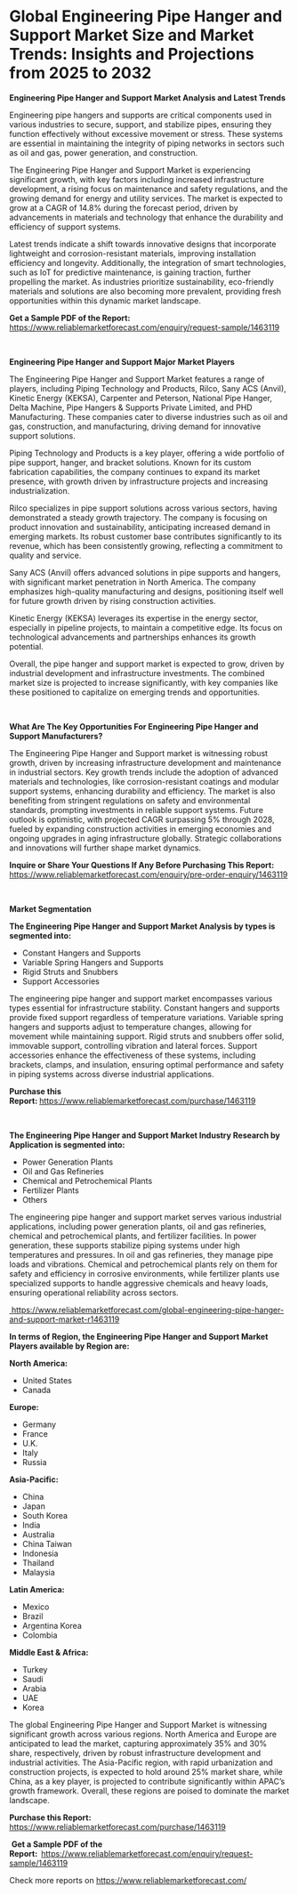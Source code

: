 <p><h1>Global Engineering Pipe Hanger and Support Market Size and Market Trends: Insights and Projections from 2025 to 2032</h1></p><p><strong>Engineering Pipe Hanger and Support Market Analysis and Latest Trends</strong></p>
<p><p>Engineering pipe hangers and supports are critical components used in various industries to secure, support, and stabilize pipes, ensuring they function effectively without excessive movement or stress. These systems are essential in maintaining the integrity of piping networks in sectors such as oil and gas, power generation, and construction.</p><p>The Engineering Pipe Hanger and Support Market is experiencing significant growth, with key factors including increased infrastructure development, a rising focus on maintenance and safety regulations, and the growing demand for energy and utility services. The market is expected to grow at a CAGR of 14.8% during the forecast period, driven by advancements in materials and technology that enhance the durability and efficiency of support systems.</p><p>Latest trends indicate a shift towards innovative designs that incorporate lightweight and corrosion-resistant materials, improving installation efficiency and longevity. Additionally, the integration of smart technologies, such as IoT for predictive maintenance, is gaining traction, further propelling the market. As industries prioritize sustainability, eco-friendly materials and solutions are also becoming more prevalent, providing fresh opportunities within this dynamic market landscape.</p></p>
<p><strong>Get a Sample PDF of the Report:&nbsp;</strong> <a href="https://www.reliablemarketforecast.com/enquiry/request-sample/1463119?utm_campaign=2397&utm_medium=2&utm_source=Github&utm_content=ia&utm_term=03042025&utm_id=engineering-pipe-hanger-and-support">https://www.reliablemarketforecast.com/enquiry/request-sample/1463119</a></p>
<p>&nbsp;</p>
<p><strong>Engineering Pipe Hanger and Support Major Market Players</strong></p>
<p><p>The Engineering Pipe Hanger and Support Market features a range of players, including Piping Technology and Products, Rilco, Sany ACS (Anvil), Kinetic Energy (KEKSA), Carpenter and Peterson, National Pipe Hanger, Delta Machine, Pipe Hangers & Supports Private Limited, and PHD Manufacturing. These companies cater to diverse industries such as oil and gas, construction, and manufacturing, driving demand for innovative support solutions.</p><p>Piping Technology and Products is a key player, offering a wide portfolio of pipe support, hanger, and bracket solutions. Known for its custom fabrication capabilities, the company continues to expand its market presence, with growth driven by infrastructure projects and increasing industrialization.</p><p>Rilco specializes in pipe support solutions across various sectors, having demonstrated a steady growth trajectory. The company is focusing on product innovation and sustainability, anticipating increased demand in emerging markets. Its robust customer base contributes significantly to its revenue, which has been consistently growing, reflecting a commitment to quality and service.</p><p>Sany ACS (Anvil) offers advanced solutions in pipe supports and hangers, with significant market penetration in North America. The company emphasizes high-quality manufacturing and designs, positioning itself well for future growth driven by rising construction activities.</p><p>Kinetic Energy (KEKSA) leverages its expertise in the energy sector, especially in pipeline projects, to maintain a competitive edge. Its focus on technological advancements and partnerships enhances its growth potential.</p><p>Overall, the pipe hanger and support market is expected to grow, driven by industrial development and infrastructure investments. The combined market size is projected to increase significantly, with key companies like these positioned to capitalize on emerging trends and opportunities.</p></p>
<p>&nbsp;</p>
<p><strong>What Are The Key Opportunities For Engineering Pipe Hanger and Support Manufacturers?</strong></p>
<p><p>The Engineering Pipe Hanger and Support market is witnessing robust growth, driven by increasing infrastructure development and maintenance in industrial sectors. Key growth trends include the adoption of advanced materials and technologies, like corrosion-resistant coatings and modular support systems, enhancing durability and efficiency. The market is also benefiting from stringent regulations on safety and environmental standards, prompting investments in reliable support systems. Future outlook is optimistic, with projected CAGR surpassing 5% through 2028, fueled by expanding construction activities in emerging economies and ongoing upgrades in aging infrastructure globally. Strategic collaborations and innovations will further shape market dynamics.</p></p>
<p><strong>Inquire or Share Your Questions If Any Before Purchasing This Report:</strong> <a href="https://www.reliablemarketforecast.com/enquiry/pre-order-enquiry/1463119?utm_campaign=2397&utm_medium=2&utm_source=Github&utm_content=ia&utm_term=03042025&utm_id=engineering-pipe-hanger-and-support">https://www.reliablemarketforecast.com/enquiry/pre-order-enquiry/1463119</a></p>
<p>&nbsp;</p>
<p><strong>Market Segmentation</strong></p>
<p><strong>The Engineering Pipe Hanger and Support Market Analysis by types is segmented into:</strong></p>
<p><ul><li>Constant Hangers and Supports</li><li>Variable Spring Hangers and Supports</li><li>Rigid Struts and Snubbers</li><li>Support Accessories</li></ul></p>
<p><p>The engineering pipe hanger and support market encompasses various types essential for infrastructure stability. Constant hangers and supports provide fixed support regardless of temperature variations. Variable spring hangers and supports adjust to temperature changes, allowing for movement while maintaining support. Rigid struts and snubbers offer solid, immovable support, controlling vibration and lateral forces. Support accessories enhance the effectiveness of these systems, including brackets, clamps, and insulation, ensuring optimal performance and safety in piping systems across diverse industrial applications.</p></p>
<p><strong>Purchase this Report:&nbsp;</strong><a href="https://www.reliablemarketforecast.com/purchase/1463119?utm_campaign=2397&utm_medium=2&utm_source=Github&utm_content=ia&utm_term=03042025&utm_id=engineering-pipe-hanger-and-support">https://www.reliablemarketforecast.com/purchase/1463119</a></p>
<p>&nbsp;</p>
<p><strong>The Engineering Pipe Hanger and Support Market Industry Research by Application is segmented into:</strong></p>
<p><ul><li>Power Generation Plants</li><li>Oil and Gas Refineries</li><li>Chemical and Petrochemical Plants</li><li>Fertilizer Plants</li><li>Others</li></ul></p>
<p><p>The engineering pipe hanger and support market serves various industrial applications, including power generation plants, oil and gas refineries, chemical and petrochemical plants, and fertilizer facilities. In power generation, these supports stabilize piping systems under high temperatures and pressures. In oil and gas refineries, they manage pipe loads and vibrations. Chemical and petrochemical plants rely on them for safety and efficiency in corrosive environments, while fertilizer plants use specialized supports to handle aggressive chemicals and heavy loads, ensuring operational reliability across sectors.</p></p>
<p><a href="https://www.reliablemarketforecast.com/global-engineering-pipe-hanger-and-support-market-r1463119?utm_campaign=2397&utm_medium=2&utm_source=Github&utm_content=ia&utm_term=03042025&utm_id=engineering-pipe-hanger-and-support">&nbsp;https://www.reliablemarketforecast.com/global-engineering-pipe-hanger-and-support-market-r1463119</a></p>
<p><strong>In terms of Region, the Engineering Pipe Hanger and Support Market Players available by Region are:</strong></p>
<p>
    <p> <strong> North America: </strong>
        <ul>
            <li>United States</li>
            <li>Canada</li>
        </ul>
        </p> 
    <p> <strong> Europe: </strong>
        <ul>
            <li>Germany</li>
            <li>France</li>
            <li>U.K.</li>
            <li>Italy</li>
            <li>Russia</li>
        </ul>
        </p> 
    <p> <strong> Asia-Pacific: </strong>
        <ul>
            <li>China</li>
            <li>Japan</li>
            <li>South Korea</li>
            <li>India</li>
            <li>Australia</li>
            <li>China Taiwan</li>
            <li>Indonesia</li>
            <li>Thailand</li>
            <li>Malaysia</li>
        </ul>
        </p> 
    <p> <strong> Latin America: </strong>
        <ul>
            <li>Mexico</li>
            <li>Brazil</li>
            <li>Argentina Korea</li>
            <li>Colombia</li>
        </ul>
        </p> 
    <p> <strong> Middle East & Africa: </strong>
        <ul>
            <li>Turkey</li>
            <li>Saudi</li>
            <li>Arabia</li>
            <li>UAE</li>
            <li>Korea</li>
        </ul>
    </p>
    </p>
<p><p>The global Engineering Pipe Hanger and Support Market is witnessing significant growth across various regions. North America and Europe are anticipated to lead the market, capturing approximately 35% and 30% share, respectively, driven by robust infrastructure development and industrial activities. The Asia-Pacific region, with rapid urbanization and construction projects, is expected to hold around 25% market share, while China, as a key player, is projected to contribute significantly within APAC’s growth framework. Overall, these regions are poised to dominate the market landscape.</p></p>
<p><strong>Purchase this Report: </strong><a href="https://www.reliablemarketforecast.com/purchase/1463119?utm_campaign=2397&utm_medium=2&utm_source=Github&utm_content=ia&utm_term=03042025&utm_id=engineering-pipe-hanger-and-support">https://www.reliablemarketforecast.com/purchase/1463119</a></p>
<p>&nbsp;<strong>Get a Sample PDF of the Report:&nbsp;&nbsp;</strong><a href="https://www.reliablemarketforecast.com/enquiry/request-sample/1463119?utm_campaign=2397&utm_medium=2&utm_source=Github&utm_content=ia&utm_term=03042025&utm_id=engineering-pipe-hanger-and-support">https://www.reliablemarketforecast.com/enquiry/request-sample/1463119</a></p>
<p><strong></strong></p>
<p>Check more reports on <a href="https://www.reliablemarketforecast.com/?utm_campaign=2397&utm_medium=2&utm_source=Github&utm_content=ia&utm_term=03042025&utm_id=engineering-pipe-hanger-and-support">https://www.reliablemarketforecast.com/</a></p>